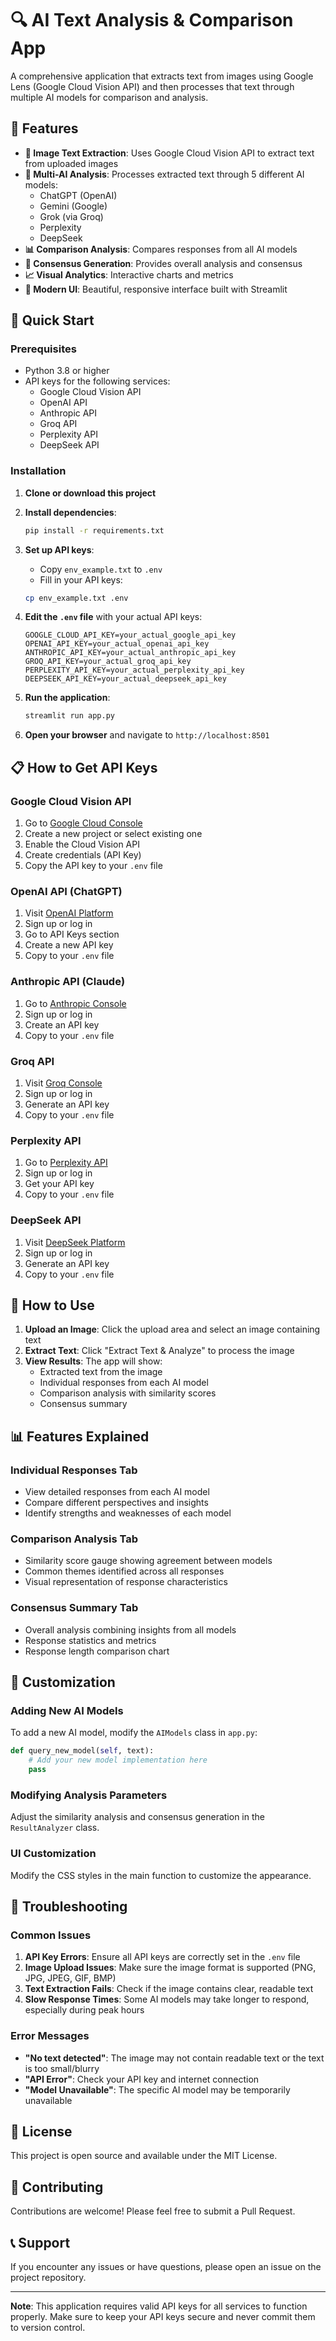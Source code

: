 # 🔍 AI Text Analysis & Comparison App

A comprehensive application that extracts text from images using Google Lens (Google Cloud Vision API) and then processes that text through multiple AI models for comparison and analysis.

## 🌟 Features

- **📸 Image Text Extraction**: Uses Google Cloud Vision API to extract text from uploaded images
- **🤖 Multi-AI Analysis**: Processes extracted text through 5 different AI models:
  - ChatGPT (OpenAI)
  - Gemini (Google)
  - Grok (via Groq)
  - Perplexity
  - DeepSeek
- **📊 Comparison Analysis**: Compares responses from all AI models
- **🎯 Consensus Generation**: Provides overall analysis and consensus
- **📈 Visual Analytics**: Interactive charts and metrics
- **🎨 Modern UI**: Beautiful, responsive interface built with Streamlit

## 🚀 Quick Start

### Prerequisites

- Python 3.8 or higher
- API keys for the following services:
  - Google Cloud Vision API
  - OpenAI API
  - Anthropic API
  - Groq API
  - Perplexity API
  - DeepSeek API

### Installation

1. **Clone or download this project**

2. **Install dependencies**:
   ```bash
   pip install -r requirements.txt
   ```

3. **Set up API keys**:
   - Copy `env_example.txt` to `.env`
   - Fill in your API keys:
   ```bash
   cp env_example.txt .env
   ```

4. **Edit the `.env` file** with your actual API keys:
   ```
   GOOGLE_CLOUD_API_KEY=your_actual_google_api_key
   OPENAI_API_KEY=your_actual_openai_api_key
   ANTHROPIC_API_KEY=your_actual_anthropic_api_key
   GROQ_API_KEY=your_actual_groq_api_key
   PERPLEXITY_API_KEY=your_actual_perplexity_api_key
   DEEPSEEK_API_KEY=your_actual_deepseek_api_key
   ```

5. **Run the application**:
   ```bash
   streamlit run app.py
   ```

6. **Open your browser** and navigate to `http://localhost:8501`

## 📋 How to Get API Keys

### Google Cloud Vision API
1. Go to [Google Cloud Console](https://console.cloud.google.com/)
2. Create a new project or select existing one
3. Enable the Cloud Vision API
4. Create credentials (API Key)
5. Copy the API key to your `.env` file

### OpenAI API (ChatGPT)
1. Visit [OpenAI Platform](https://platform.openai.com/)
2. Sign up or log in
3. Go to API Keys section
4. Create a new API key
5. Copy to your `.env` file

### Anthropic API (Claude)
1. Go to [Anthropic Console](https://console.anthropic.com/)
2. Sign up or log in
3. Create an API key
4. Copy to your `.env` file

### Groq API
1. Visit [Groq Console](https://console.groq.com/)
2. Sign up or log in
3. Generate an API key
4. Copy to your `.env` file

### Perplexity API
1. Go to [Perplexity API](https://www.perplexity.ai/api)
2. Sign up or log in
3. Get your API key
4. Copy to your `.env` file

### DeepSeek API
1. Visit [DeepSeek Platform](https://platform.deepseek.com/)
2. Sign up or log in
3. Generate an API key
4. Copy to your `.env` file

## 🎯 How to Use

1. **Upload an Image**: Click the upload area and select an image containing text
2. **Extract Text**: Click "Extract Text & Analyze" to process the image
3. **View Results**: The app will show:
   - Extracted text from the image
   - Individual responses from each AI model
   - Comparison analysis with similarity scores
   - Consensus summary

## 📊 Features Explained

### Individual Responses Tab
- View detailed responses from each AI model
- Compare different perspectives and insights
- Identify strengths and weaknesses of each model

### Comparison Analysis Tab
- Similarity score gauge showing agreement between models
- Common themes identified across all responses
- Visual representation of response characteristics

### Consensus Summary Tab
- Overall analysis combining insights from all models
- Response statistics and metrics
- Response length comparison chart

## 🔧 Customization

### Adding New AI Models
To add a new AI model, modify the `AIModels` class in `app.py`:

```python
def query_new_model(self, text):
    # Add your new model implementation here
    pass
```

### Modifying Analysis Parameters
Adjust the similarity analysis and consensus generation in the `ResultAnalyzer` class.

### UI Customization
Modify the CSS styles in the main function to customize the appearance.

## 🐛 Troubleshooting

### Common Issues

1. **API Key Errors**: Ensure all API keys are correctly set in the `.env` file
2. **Image Upload Issues**: Make sure the image format is supported (PNG, JPG, JPEG, GIF, BMP)
3. **Text Extraction Fails**: Check if the image contains clear, readable text
4. **Slow Response Times**: Some AI models may take longer to respond, especially during peak hours

### Error Messages

- **"No text detected"**: The image may not contain readable text or the text is too small/blurry
- **"API Error"**: Check your API key and internet connection
- **"Model Unavailable"**: The specific AI model may be temporarily unavailable

## 📝 License

This project is open source and available under the MIT License.

## 🤝 Contributing

Contributions are welcome! Please feel free to submit a Pull Request.

## 📞 Support

If you encounter any issues or have questions, please open an issue on the project repository.

---

**Note**: This application requires valid API keys for all services to function properly. Make sure to keep your API keys secure and never commit them to version control. 